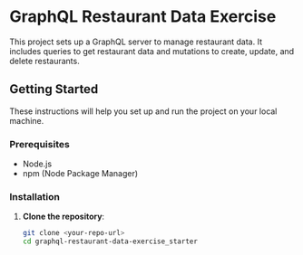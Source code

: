 # GraphQL Restaurant Data Exercise

This project sets up a GraphQL server to manage restaurant data. It includes queries to get restaurant data and mutations to create, update, and delete restaurants.

## Getting Started

These instructions will help you set up and run the project on your local machine.

### Prerequisites

- Node.js
- npm (Node Package Manager)

### Installation

1. **Clone the repository**:
   ```sh
   git clone <your-repo-url>
   cd graphql-restaurant-data-exercise_starter
